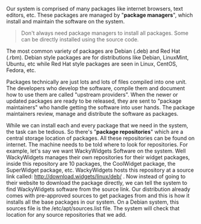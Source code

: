 Our system is comprised of many packages like internet browsers, text editors, etc. These packages are managed by "**package managers**", which install and maintain the software on the system.
> Don't always need package managers to install all packages. Some can be directly installed using the source code.

The most common variety of packages are Debian \(.deb\) and Red Hat \(.rbm\). Debian style packages are for distributions like Debian, LinuxMint, Ubuntu, etc while Red Hat style packages are seen in Linux, CentOS, Fedora, etc.

Packages technically are just lots and lots of files compiled into one unit. The developers who develop the software, compile them and document how to use them are called "upstream providers". When the newer or updated packages are ready to be released, they are sent to "package maintainers" who handle getting the software into user hands. The package maintainers review, manage and distribute the software as packages.

While we can install each and every package that we need in the system, the task can be tedious. So there's "**package repositories**" which are a central storage location of packages. All these repositories can be found on internet. The machine needs to be told where to look for repositories. For example, let's say we want WackyWidgets Software on the system. Well WackyWidgets manages their own repositories for their widget packages, inside this repository are 10 packages, the CoolWidget package, the SuperWidget package, etc. WackyWidgets hosts this repository at a source link called: http://download.widgets/linux/deb/ . Now instead of going to their website to download the package directly, we can tell the system to find WackyWidgets software from the source link. Our distribution already comes with pre-approved sources to get packages from and this is how it installs all the base packages in our system. On a Debian system, this sources file is the /etc/apt/sources.list file. The system will check that location for any source repositories that we add.

